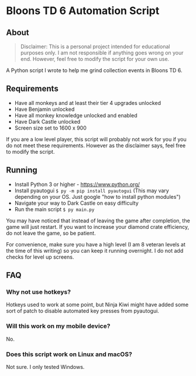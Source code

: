 # Bloons TD 6 Automation Script

## About

> Disclaimer: This is a personal project intended for educational purposes only.
> I am not responsible if anything goes wrong on your end. However, feel free to
> modify the script for your own use.

A Python script I wrote to help me grind collection events in Bloons TD 6.

## Requirements

- Have all monkeys and at least their tier 4 upgrades unlocked
- Have Benjamin unlocked
- Have all monkey knowledge unlocked and enabled
- Have Dark Castle unlocked
- Screen size set to 1600 x 900

If you are a low level player, this script will probably not work for you if you
do not meet these requirements. However as the disclaimer says, feel free to
modify the script.

## Running

- Install Python 3 or higher - https://www.python.org/
- Install pyautogui `$ py -m pip install pyautogui` (This may vary depending on
  your OS. Just google "how to install python modules")
- Navigate your way to Dark Castle on easy difficulty
- Run the main script `$ py main.py`

You may have noticed that instead of leaving the game after completion, the game
will just restart. If you want to increase your diamond crate efficiency, do not
leave the game, so be patient.

For convenience, make sure you have a high level (I am 8 veteran levels at the
time of this writing) so you can keep it running overnight. I do not add checks
for level up screens.

## FAQ

### Why not use hotkeys?

Hotkeys used to work at some point, but Ninja Kiwi might have added some sort of
patch to disable automated key presses from pyautogui.

### Will this work on my mobile device?

No.

### Does this script work on Linux and macOS?

Not sure. I only tested Windows.
